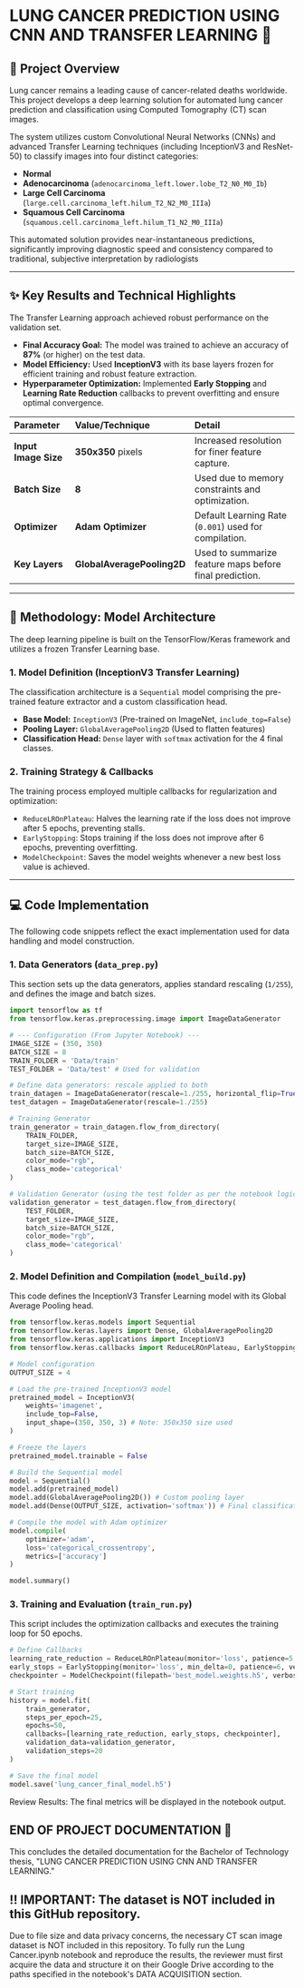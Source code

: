 
# LUNG CANCER PREDICTION USING CNN AND TRANSFER LEARNING 🔬

## 📝 Project Overview

Lung cancer remains a leading cause of cancer-related deaths worldwide. This project develops a deep learning solution for automated lung cancer prediction and classification using Computed Tomography (CT) scan images.

The system utilizes custom Convolutional Neural Networks (CNNs) and advanced Transfer Learning techniques (including InceptionV3 and ResNet-50) to classify images into four distinct categories:

  * **Normal**
  * **Adenocarcinoma** (`adenocarcinoma_left.lower.lobe_T2_N0_M0_Ib`)
  * **Large Cell Carcinoma** (`large.cell.carcinoma_left.hilum_T2_N2_M0_IIIa`)
  * **Squamous Cell Carcinoma** (`squamous.cell.carcinoma_left.hilum_T1_N2_M0_IIIa`)

This automated solution provides near-instantaneous predictions, significantly improving diagnostic speed and consistency compared to traditional, subjective interpretation by radiologists

-----

## ✨ Key Results and Technical Highlights

The Transfer Learning approach achieved robust performance on the validation set.

  * **Final Accuracy Goal:** The model was trained to achieve an accuracy of **87%** (or higher) on the test data.
  * **Model Efficiency:** Used **InceptionV3** with its base layers frozen for efficient training and robust feature extraction.
  * **Hyperparameter Optimization:** Implemented **Early Stopping** and **Learning Rate Reduction** callbacks to prevent overfitting and ensure optimal convergence.

| Parameter | Value/Technique | Detail |
| :--- | :--- | :--- |
| **Input Image Size** | **350x350** pixels | Increased resolution for finer feature capture. |
| **Batch Size** | **8** | Used due to memory constraints and optimization. |
| **Optimizer** | **Adam Optimizer** | Default Learning Rate (`0.001`) used for compilation. |
| **Key Layers** | **GlobalAveragePooling2D** | Used to summarize feature maps before final prediction. |

-----

## 🧠 Methodology: Model Architecture

The deep learning pipeline is built on the TensorFlow/Keras framework and utilizes a frozen Transfer Learning base.

### 1\. Model Definition (InceptionV3 Transfer Learning)

The classification architecture is a `Sequential` model comprising the pre-trained feature extractor and a custom classification head.

  * **Base Model:** `InceptionV3` (Pre-trained on ImageNet, `include_top=False`)
  * **Pooling Layer:** `GlobalAveragePooling2D` (Used to flatten features)
  * **Classification Head:** `Dense` layer with `softmax` activation for the 4 final classes.

### 2\. Training Strategy & Callbacks

The training process employed multiple callbacks for regularization and optimization:

  * `ReduceLROnPlateau`: Halves the learning rate if the loss does not improve after 5 epochs, preventing stalls.
  * `EarlyStopping`: Stops training if the loss does not improve after 6 epochs, preventing overfitting.
  * `ModelCheckpoint`: Saves the model weights whenever a new best loss value is achieved.

-----

## 💻 Code Implementation

The following code snippets reflect the exact implementation used for data handling and model construction.

### 1\. Data Generators (`data_prep.py`)

This section sets up the data generators, applies standard rescaling (`1/255`), and defines the image and batch sizes.

```python
import tensorflow as tf
from tensorflow.keras.preprocessing.image import ImageDataGenerator

# --- Configuration (From Jupyter Notebook) ---
IMAGE_SIZE = (350, 350) 
BATCH_SIZE = 8
TRAIN_FOLDER = 'Data/train' 
TEST_FOLDER = 'Data/test' # Used for validation

# Define data generators: rescale applied to both
train_datagen = ImageDataGenerator(rescale=1./255, horizontal_flip=True)
test_datagen = ImageDataGenerator(rescale=1./255)

# Training Generator
train_generator = train_datagen.flow_from_directory(
    TRAIN_FOLDER,
    target_size=IMAGE_SIZE,
    batch_size=BATCH_SIZE,
    color_mode="rgb",
    class_mode='categorical'
)

# Validation Generator (using the test folder as per the notebook logic)
validation_generator = test_datagen.flow_from_directory(
    TEST_FOLDER,
    target_size=IMAGE_SIZE,
    batch_size=BATCH_SIZE,
    color_mode="rgb",
    class_mode='categorical'
)
```

### 2\. Model Definition and Compilation (`model_build.py`)

This code defines the InceptionV3 Transfer Learning model with its Global Average Pooling head.

```python
from tensorflow.keras.models import Sequential
from tensorflow.keras.layers import Dense, GlobalAveragePooling2D
from tensorflow.keras.applications import InceptionV3
from tensorflow.keras.callbacks import ReduceLROnPlateau, EarlyStopping, ModelCheckpoint

# Model configuration
OUTPUT_SIZE = 4 

# Load the pre-trained InceptionV3 model
pretrained_model = InceptionV3(
    weights='imagenet', 
    include_top=False, 
    input_shape=(350, 350, 3) # Note: 350x350 size used
)

# Freeze the layers
pretrained_model.trainable = False

# Build the Sequential model
model = Sequential()
model.add(pretrained_model)
model.add(GlobalAveragePooling2D()) # Custom pooling layer
model.add(Dense(OUTPUT_SIZE, activation='softmax')) # Final classification layer

# Compile the model with Adam optimizer
model.compile(
    optimizer='adam', 
    loss='categorical_crossentropy', 
    metrics=['accuracy']
)

model.summary()
```

### 3\. Training and Evaluation (`train_run.py`)

This script includes the optimization callbacks and executes the training loop for 50 epochs.

```python
# Define Callbacks
learning_rate_reduction = ReduceLROnPlateau(monitor='loss', patience=5, verbose=1, factor=0.5, min_lr=0.000001)
early_stops = EarlyStopping(monitor='loss', min_delta=0, patience=6, verbose=1, mode='auto')
checkpointer = ModelCheckpoint(filepath='best_model.weights.h5', verbose=1, save_best_only=True, save_weights_only=True)

# Start training
history = model.fit(
    train_generator,
    steps_per_epoch=25,
    epochs=50,
    callbacks=[learning_rate_reduction, early_stops, checkpointer],
    validation_data=validation_generator,
    validation_steps=20
)

# Save the final model
model.save('lung_cancer_final_model.h5')
```


Review Results: The final metrics will be displayed in the notebook output.
## END OF PROJECT DOCUMENTATION 🏁

This concludes the detailed documentation for the Bachelor of Technology thesis, "LUNG CANCER PREDICTION USING CNN AND TRANSFER LEARNING."

## ‼️ IMPORTANT: The dataset is NOT included in this GitHub repository.

Due to file size and data privacy concerns, the necessary CT scan image dataset is NOT included in this repository. To fully run the Lung Cancer.ipynb notebook and reproduce the results, the reviewer must first acquire the data and structure it on their Google Drive according to the paths specified in the notebook's  DATA ACQUISITION section.
